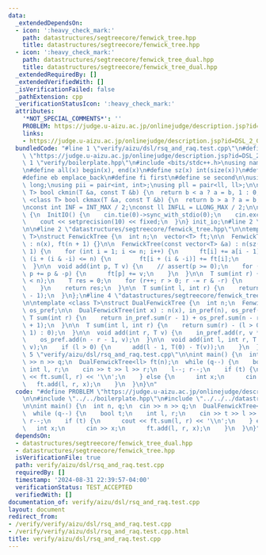 ```yaml
---
data:
  _extendedDependsOn:
  - icon: ':heavy_check_mark:'
    path: datastructures/segtreecore/fenwick_tree.hpp
    title: datastructures/segtreecore/fenwick_tree.hpp
  - icon: ':heavy_check_mark:'
    path: datastructures/segtreecore/fenwick_tree_dual.hpp
    title: datastructures/segtreecore/fenwick_tree_dual.hpp
  _extendedRequiredBy: []
  _extendedVerifiedWith: []
  _isVerificationFailed: false
  _pathExtension: cpp
  _verificationStatusIcon: ':heavy_check_mark:'
  attributes:
    '*NOT_SPECIAL_COMMENTS*': ''
    PROBLEM: https://judge.u-aizu.ac.jp/onlinejudge/description.jsp?id=DSL_2_G
    links:
    - https://judge.u-aizu.ac.jp/onlinejudge/description.jsp?id=DSL_2_G
  bundledCode: "#line 1 \"verify/aizu/dsl/rsq_and_raq.test.cpp\"\n#define PROBLEM\
    \ \"https://judge.u-aizu.ac.jp/onlinejudge/description.jsp?id=DSL_2_G\"\n\n#line\
    \ 1 \"verify/boilerplate.hpp\"\n#include <bits/stdc++.h>\nusing namespace std;\n\
    \n#define all(x) begin(x), end(x)\n#define sz(x) int(size(x))\n#define pb push_back\n\
    #define eb emplace_back\n#define fi first\n#define se second\n\nusing ll = long\
    \ long;\nusing pii = pair<int, int>;\nusing pll = pair<ll, ll>;\n\ntemplate <class\
    \ T> bool ckmin(T &a, const T &b) {\n  return b < a ? a = b, 1 : 0;\n}\n\ntemplate\
    \ <class T> bool ckmax(T &a, const T &b) {\n  return b > a ? a = b, 1 : 0;\n}\n\
    \nconst int INF = INT_MAX / 2;\nconst ll INFLL = LLONG_MAX / 2;\n\nstruct InitIO\
    \ {\n  InitIO() {\n    cin.tie(0)->sync_with_stdio(0);\n    cin.exceptions(cin.failbit);\n\
    \    cout << setprecision(10) << fixed;\n  }\n} init_io;\n#line 2 \"datastructures/segtreecore/fenwick_tree_dual.hpp\"\
    \n\n#line 2 \"datastructures/segtreecore/fenwick_tree.hpp\"\n\ntemplate <class\
    \ T>\nstruct FenwickTree {\n  int n;\n  vector<T> ft;\n\n  FenwickTree(int x)\
    \ : n(x), ft(n + 1) {}\n\n  FenwickTree(const vector<T> &a) : n(sz(a)), ft(n +\
    \ 1) {\n    for (int i = 1; i <= n; i++) {\n      ft[i] += a[i - 1];\n      if\
    \ (i + (i & -i) <= n) {\n        ft[i + (i & -i)] += ft[i];\n      }\n    }\n\
    \  }\n\n  void add(int p, T v) {\n    // assert(p >= 0);\n    for (p++; p <= n;\
    \ p += p & -p) {\n      ft[p] += v;\n    }\n  }\n\n  T sum(int r) {\n    // assert(r\
    \ < n);\n    T res = 0;\n    for (r++; r > 0; r -= r & -r) {\n      res += ft[r];\n\
    \    }\n    return res;\n  }\n\n  T sum(int l, int r) {\n    return sum(r) - sum(l\
    \ - 1);\n  }\n};\n#line 4 \"datastructures/segtreecore/fenwick_tree_dual.hpp\"\
    \n\ntemplate <class T>\nstruct DualFenwickTree {\n  int n;\n  FenwickTree<T> in_pref,\
    \ os_pref;\n\n  DualFenwickTree(int x) : n(x), in_pref(n), os_pref(n) {}\n\n \
    \ T sum(int r) {\n    return in_pref.sum(r - 1) + os_pref.sum(n - r - 1) * (r\
    \ + 1);\n  }\n\n  T sum(int l, int r) {\n    return sum(r) - (l > 0 ? sum(l -\
    \ 1) : 0);\n  }\n\n  void add(int r, T v) {\n    in_pref.add(r, v * (r + 1));\n\
    \    os_pref.add(n - r - 1, v);\n  }\n\n  void add(int l, int r, T v) {\n    add(r,\
    \ v);\n    if (l > 0) {\n      add(l - 1, T(0) - T(v));\n    }\n  }\n};\n#line\
    \ 5 \"verify/aizu/dsl/rsq_and_raq.test.cpp\"\n\nint main() {\n  int n, q;\n  cin\
    \ >> n >> q;\n  DualFenwickTree<ll> ft(n);\n  while (q--) {\n    bool t;\n   \
    \ int l, r;\n    cin >> t >> l >> r;\n    l--; r--;\n    if (t) {\n      cout\
    \ << ft.sum(l, r) << '\\n';\n    } else {\n      int x;\n      cin >> x;\n   \
    \   ft.add(l, r, x);\n    }\n  }\n}\n"
  code: "#define PROBLEM \"https://judge.u-aizu.ac.jp/onlinejudge/description.jsp?id=DSL_2_G\"\
    \n\n#include \"../../boilerplate.hpp\"\n#include \"../../../datastructures/segtreecore/fenwick_tree_dual.hpp\"\
    \n\nint main() {\n  int n, q;\n  cin >> n >> q;\n  DualFenwickTree<ll> ft(n);\n\
    \  while (q--) {\n    bool t;\n    int l, r;\n    cin >> t >> l >> r;\n    l--;\
    \ r--;\n    if (t) {\n      cout << ft.sum(l, r) << '\\n';\n    } else {\n   \
    \   int x;\n      cin >> x;\n      ft.add(l, r, x);\n    }\n  }\n}"
  dependsOn:
  - datastructures/segtreecore/fenwick_tree_dual.hpp
  - datastructures/segtreecore/fenwick_tree.hpp
  isVerificationFile: true
  path: verify/aizu/dsl/rsq_and_raq.test.cpp
  requiredBy: []
  timestamp: '2024-08-31 22:39:57-04:00'
  verificationStatus: TEST_ACCEPTED
  verifiedWith: []
documentation_of: verify/aizu/dsl/rsq_and_raq.test.cpp
layout: document
redirect_from:
- /verify/verify/aizu/dsl/rsq_and_raq.test.cpp
- /verify/verify/aizu/dsl/rsq_and_raq.test.cpp.html
title: verify/aizu/dsl/rsq_and_raq.test.cpp
---
```

